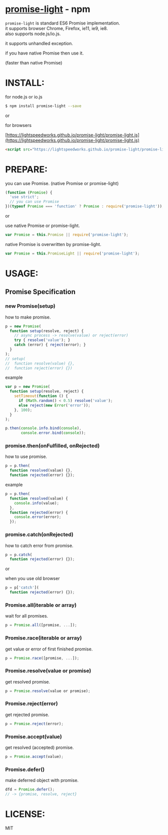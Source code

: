 [promise-light](https://www.npmjs.org/package/promise-light) - npm
====

  `promise-light` is standard ES6 Promise implementation.<br/>
  it supports browser Chrome, Firefox, ie11, ie9, ie8.<br/>
  also supports node.js/io.js.

  it supports unhandled exception.

  if you have native Promise then use it.

  (faster than native Promise)

# INSTALL:

for node.js or io.js

```bash
$ npm install promise-light --save
```

or

for browsers

[https://lightspeedworks.github.io/promise-light/promise-light.js](https://lightspeedworks.github.io/promise-light/promise-light.js)

```html
<script src="https://lightspeedworks.github.io/promise-light/promise-light.js"></script>
```

# PREPARE:

you can use Promise. (native Promise or promise-light)

```js
(function (Promise) {
  'use strict';
  // you can use Promise
})(typeof Promise === 'function' ? Promise : require('promise-light'));
```

or

use native Promise or promise-light.

```js
var Promise = this.Promise || require('promise-light');
```

native Promise is overwritten by promise-light.

```js
var Promise = this.PromiseLight || require('promise-light');
```

# USAGE:

Promise Specification
----

### new Promise(setup)

how to make promise.

```js
p = new Promise(
  function setup(resolve, reject) {
    // async process -> resolve(value) or reject(error)
    try { resolve('value'); }
    catch (error) { reject(error); }
  }
);
// setup(
//  function resolve(value) {},
//  function reject(error) {})
```

example

```js
var p = new Promise(
  function setup(resolve, reject) {
    setTimeout(function () {
      if (Math.random() < 0.5) resolve('value');
      else reject(new Error('error'));
    }, 100);
  }
);

p.then(console.info.bind(console),
       console.error.bind(console));
```

### promise.then(onFulfilled, onRejected)

how to use promise.

```js
p = p.then(
  function resolved(value) {},
  function rejected(error) {});
```

example

```js
p = p.then(
  function resolved(value) {
    console.info(value);
  },
  function rejected(error) {
    console.error(error);
  });
```

### promise.catch(onRejected)

how to catch error from promise.

```js
p = p.catch(
  function rejected(error) {});
```

or

when you use old browser
```js
p = p['catch'](
  function rejected(error) {});
```

### Promise.all(iterable or array)

wait for all promises.

```js
p = Promise.all([promise, ...]);
```

### Promise.race(iterable or array)

get value or error of first finished promise.

```js
p = Promise.race([promise, ...]);
```

### Promise.resolve(value or promise)

get resolved promise.

```js
p = Promise.resolve(value or promise);
```

### Promise.reject(error)

get rejected promise.

```js
p = Promise.reject(error);
```

### Promise.accept(value)

get resolved (accepted) promise.

```js
p = Promise.accept(value);
```

### Promise.defer()

make deferred object with promise.

```js
dfd = Promise.defer();
// -> {promise, resolve, reject}
```


# LICENSE:

  MIT
